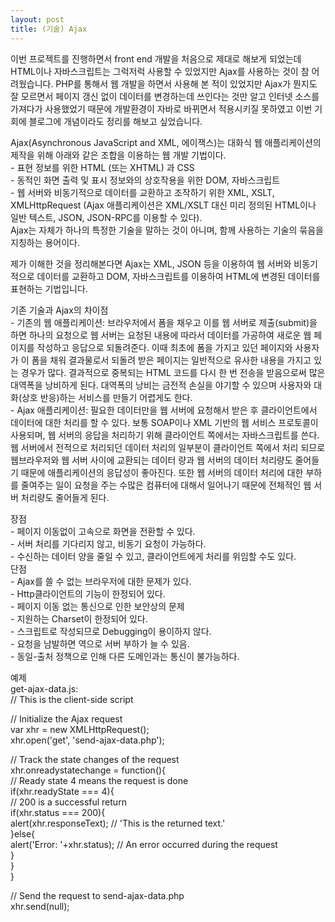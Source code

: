 ```yaml
---
layout: post
title: (기술) Ajax
---
```

<p> 이번 프로젝트를 진행하면서 front end 개발을 처음으로 제대로 해보게 되었는데 HTML이나 자바스크립트는 그럭저럭 사용할 수 있었지만 Ajax를 사용하는 것이 참 어려웠습니다. PHP를 통해서 웹 개발을 하면서 사용해 본 적이 있었지만 Ajax가 뭔지도 잘 모르면서 페이지 갱신 없이 데이터를 변경하는데 쓰인다는 것만 알고 인터넷 소스를 가져다가 사용했었기 때문에 개발환경이 자바로 바뀌면서 적용시키질 못하였고 이번 기회에 블로그에 개념이라도 정리를 해보고 싶었습니다.</p>
<p> Ajax(Asynchronous JavaScript and XML, 에이잭스)는 대화식 웹 애플리케이션의 제작을 위해 아래와 같은 조합을 이용하는 웹 개발 기법이다.<br>
 - 표현 정보를 위한 HTML (또는 XHTML) 과 CSS<br>
 - 동적인 화면 출력 및 표시 정보와의 상호작용을 위한 DOM, 자바스크립트<br>
 - 웹 서버와 비동기적으로 데이터를 교환하고 조작하기 위한 XML, XSLT, XMLHttpRequest (Ajax 애플리케이션은 XML/XSLT 대신 미리 정의된 HTML이나 일반 텍스트, JSON, JSON-RPC를 이용할 수 있다).<br>
Ajax는 자체가 하나의 특정한 기술을 말하는 것이 아니며, 함께 사용하는 기술의 묶음을 지칭하는 용어이다.</p>
<p> 제가 이해한 것을 정리해본다면 Ajax는 XML, JSON 등을 이용하여 웹 서버와 비동기적으로 데이터를 교환하고 DOM, 자바스크립트를 이용하여 HTML에 변경된 데이터를 표현하는 기법입니다.</p>
<p>기존 기술과 Ajax의 차이점<br>
 - 기존의 웹 애플리케이션: 브라우저에서 폼을 채우고 이를 웹 서버로 제출(submit)을 하면 하나의 요청으로 웹 서버는 요청된 내용에 따라서 데이터를 가공하여 새로운 웹 페이지를 작성하고 응답으로 되돌려준다. 이때 최초에 폼을 가지고 있던 페이지와 사용자가 이 폼을 채워 결과물로서 되돌려 받은 페이지는 일반적으로 유사한 내용을 가지고 있는 경우가 많다. 결과적으로 중복되는 HTML 코드를 다시 한 번 전송을 받음으로써 많은 대역폭을 낭비하게 된다. 대역폭의 낭비는 금전적 손실을 야기할 수 있으며 사용자와 대화(상호 반응)하는 서비스를 만들기 어렵게도 한다.<br>
 - Ajax 애플리케이션: 필요한 데이터만을 웹 서버에 요청해서 받은 후 클라이언트에서 데이터에 대한 처리를 할 수 있다. 보통 SOAP이나 XML 기반의 웹 서비스 프로토콜이 사용되며, 웹 서버의 응답을 처리하기 위해 클라이언트 쪽에서는 자바스크립트를 쓴다. 웹 서버에서 전적으로 처리되던 데이터 처리의 일부분이 클라이언트 쪽에서 처리 되므로 웹브라우저와 웹 서버 사이에 교환되는 데이터 량과 웹 서버의 데이터 처리량도 줄어들기 때문에 애플리케이션의 응답성이 좋아진다. 또한 웹 서버의 데이터 처리에 대한 부하를 줄여주는 일이 요청을 주는 수많은 컴퓨터에 대해서 일어나기 때문에 전체적인 웹 서버 처리량도 줄어들게 된다.</p>
<p>장점<br>
 - 페이지 이동없이 고속으로 화면을 전환할 수 있다.<br>
 - 서버 처리를 기다리지 않고, 비동기 요청이 가능하다.<br>
 - 수신하는 데이터 양을 줄일 수 있고, 클라이언트에게 처리를 위임할 수도 있다.<br>
단점<br>
 - Ajax를 쓸 수 없는 브라우저에 대한 문제가 있다.<br>
 - Http클라이언트의 기능이 한정되어 있다.<br>
 - 페이지 이동 없는 통신으로 인한 보안상의 문제<br>
 - 지원하는 Charset이 한정되어 있다.<br>
 - 스크립트로 작성되므로 Debugging이 용이하지 않다.<br>
 - 요청을 남발하면 역으로 서버 부하가 늘 수 있음.<br>
 - 동일-출처 정책으로 인해 다른 도메인과는 통신이 불가능하다.</p>
예제<br>
get-ajax-data.js:<br>
<div class="highlight">
// This is the client-side script
 
// Initialize the Ajax request<br>
var xhr = new XMLHttpRequest();<br>
xhr.open('get', 'send-ajax-data.php');
 
// Track the state changes of the request<br>
xhr.onreadystatechange = function(){<br>
    // Ready state 4 means the request is done<br>
    if(xhr.readyState === 4){<br>
        // 200 is a successful return<br>
        if(xhr.status === 200){<br>
            alert(xhr.responseText); // 'This is the returned text.'<br>
        }else{<br>
            alert('Error: '+xhr.status); // An error occurred during the request<br>
        }<br>
    }<br>
}<br>
 
// Send the request to send-ajax-data.php<br>
xhr.send(null);<br>
</div>

